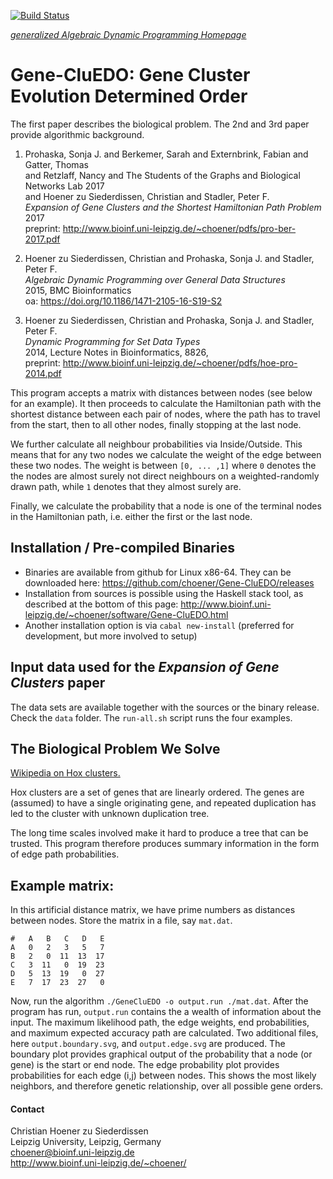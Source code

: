 [![Build Status](https://travis-ci.org/choener/Gene-CluEDO.svg?branch=master)](https://travis-ci.org/choener/Gene-CluEDO)

[*generalized Algebraic Dynamic Programming Homepage*](http://www.bioinf.uni-leipzig.de/Software/gADP/)

# Gene-CluEDO: Gene Cluster Evolution Determined Order

The first paper describes the biological problem. The 2nd and 3rd paper provide
algorithmic background.

1.  Prohaska, Sonja J. and Berkemer, Sarah and Externbrink, Fabian and Gatter, Thomas  
    and Retzlaff, Nancy and The Students of the Graphs and Biological Networks Lab 2017  
    and Hoener zu Siederdissen, Christian and Stadler, Peter F.  
    *Expansion of Gene Clusters and the Shortest Hamiltonian Path Problem*  
    2017  
    preprint: http://www.bioinf.uni-leipzig.de/~choener/pdfs/pro-ber-2017.pdf  

1.  Hoener zu Siederdissen, Christian and Prohaska, Sonja J. and Stadler, Peter F.  
    *Algebraic Dynamic Programming over General Data Structures*  
    2015, BMC Bioinformatics  
    oa: https://doi.org/10.1186/1471-2105-16-S19-S2  

1.  Hoener zu Siederdissen, Christian and Prohaska, Sonja J. and Stadler, Peter F.  
    *Dynamic Programming for Set Data Types*  
    2014, Lecture Notes in Bioinformatics, 8826,  
    preprint: http://www.bioinf.uni-leipzig.de/~choener/pdfs/hoe-pro-2014.pdf  

This program accepts a matrix with distances between nodes (see below for an
example). It then proceeds to calculate the Hamiltonian path with the shortest
distance between each pair of nodes, where the path has to travel from the
start, then to all other nodes, finally stopping at the last node.

We further calculate all neighbour probabilities via Inside/Outside. This means
that for any two nodes we calculate the weight of the edge between these two
nodes. The weight is between ``[0, ... ,1]`` where ``0`` denotes the the nodes
are almost surely not direct neighbours on a weighted-randomly drawn path,
while ``1`` denotes that they almost surely are.

Finally, we calculate the probability that a node is one of the terminal nodes
in the Hamiltonian path, i.e. either the first or the last node.


## Installation / Pre-compiled Binaries

- Binaries are available from github for Linux x86-64. They can be downloaded
  here: <https://github.com/choener/Gene-CluEDO/releases>
- Installation from sources is possible using the Haskell stack tool, as
  described at the bottom of this page:
  <http://www.bioinf.uni-leipzig.de/~choener/software/Gene-CluEDO.html>
- Another installation option is via ``cabal new-install`` (preferred for
  development, but more involved to setup)


## Input data used for the *Expansion of Gene Clusters* paper

The data sets are available together with the sources or the binary release.
Check the ``data`` folder. The ``run-all.sh`` script runs the four examples.


## The Biological Problem We Solve

[Wikipedia on Hox clusters.](https://en.wikipedia.org/wiki/Hox_cluster)

Hox clusters are a set of genes that are linearly ordered. The genes are
(assumed) to have a single originating gene, and repeated duplication has led
to the cluster with unknown duplication tree.

The long time scales involved make it hard to produce a tree that can be
trusted. This program therefore produces summary information in the form of
edge path probabilities.


## Example matrix:

In this artificial distance matrix, we have prime numbers as distances between
nodes. Store the matrix in a file, say ``mat.dat``.

```
#   A   B   C   D   E
A   0   2   3   5   7
B   2   0  11  13  17
C   3  11   0  19  23
D   5  13  19   0  27
E   7  17  23  27   0
```

Now, run the algorithm ``./GeneCluEDO -o output.run ./mat.dat``. After the
program has run, ``output.run`` contains the a wealth of information about the
input. The maximum likelihood path, the edge weights, end probabilities, and
maximum expected accuracy path are calculated. Two additional files, here
``output.boundary.svg``, and ``output.edge.svg`` are produced. The boundary
plot provides graphical output of the probability that a node (or gene) is the
start or end node. The edge probability plot provides probabilities for each
edge (i,j) between nodes. This shows the most likely neighbors, and therefore
genetic relationship, over all possible gene orders.



#### Contact

Christian Hoener zu Siederdissen  
Leipzig University, Leipzig, Germany  
choener@bioinf.uni-leipzig.de  
http://www.bioinf.uni-leipzig.de/~choener/  


